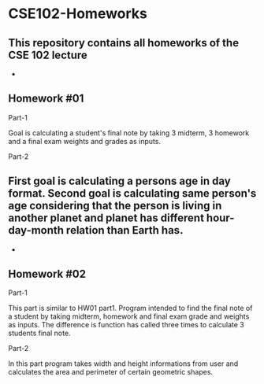 # CSE102-Homeworks
This repository contains all homeworks of the CSE 102 lecture
-
-
Homework #01
-

Part-1

Goal is calculating a student's final note by taking 3 midterm, 3 homework and a final exam weights and grades as inputs.


Part-2

First goal is calculating a persons age in day format. Second goal is calculating same person's age considering that the person is living in another planet and planet has different hour-day-month relation than Earth has.
-
-
Homework #02
-

Part-1

This part is similar to HW01 part1. Program intended to find the final note of a student by taking midterm, homework and final exam grade and weights as inputs. The difference is function has called three times to calculate 3 students final note.

Part-2

In this part program takes width and height informations from user and calculates the area and perimeter of certain geometric shapes.
